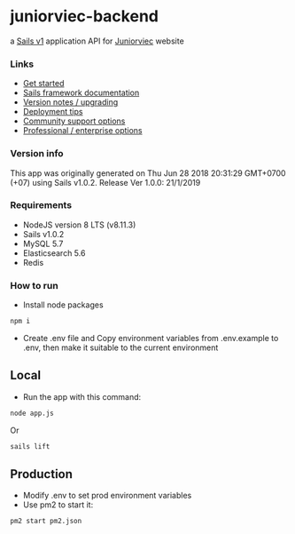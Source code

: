 # juniorviec-backend

a [Sails v1](https://sailsjs.com) application
API for [Juniorviec](https://juniorviec.com) website

### Links

+ [Get started](https://sailsjs.com/get-started)
+ [Sails framework documentation](https://sailsjs.com/documentation)
+ [Version notes / upgrading](https://sailsjs.com/documentation/upgrading)
+ [Deployment tips](https://sailsjs.com/documentation/concepts/deployment)
+ [Community support options](https://sailsjs.com/support)
+ [Professional / enterprise options](https://sailsjs.com/enterprise)


### Version info

This app was originally generated on Thu Jun 28 2018 20:31:29 GMT+0700 (+07) using Sails v1.0.2.
Release Ver 1.0.0: 21/1/2019
<!-- Internally, Sails used [`sails-generate@1.15.28`](https://github.com/balderdashy/sails-generate/tree/v1.15.28/lib/core-generators/new). -->



<!--
Note:  Generators are usually run using the globally-installed `sails` CLI (command-line interface).  This CLI version is _environment-specific_ rather than app-specific, thus over time, as a project's dependencies are upgraded or the project is worked on by different developers on different computers using different versions of Node.js, the Sails dependency in its package.json file may differ from the globally-installed Sails CLI release it was originally generated with.  (Be sure to always check out the relevant [upgrading guides](https://sailsjs.com/upgrading) before upgrading the version of Sails used by your app.  If you're stuck, [get help here](https://sailsjs.com/support).)
-->
### Requirements
- NodeJS version 8 LTS  (v8.11.3)
- Sails v1.0.2
- MySQL 5.7
- Elasticsearch 5.6
- Redis
### How to run
- Install node packages
```sh
npm i
```
- Create .env file and Copy environment variables from .env.example to .env, then make it suitable to the current environment
## Local
- Run the app with this command:
```sh
node app.js
```  
Or  
```sh
sails lift
```
## Production
- Modify .env to set prod environment variables
- Use pm2 to start it:
```sh
pm2 start pm2.json
```


